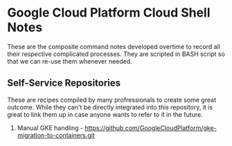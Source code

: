 # Google Cloud Platform Cloud Shell Notes
These are the composite command notes developed overtime to record all their
respective complicated processes. They are scripted in BASH script so that we
can re-use them whenever needed.




## Self-Service Repositories
These are recipes compiled by many profressionals to create some great outcome.
While they can't be directly integrated into this repository, it is great to
link them up in case anyone wants to refer to it in the future.

1. Manual GKE handling - https://github.com/GoogleCloudPlatform/gke-migration-to-containers.git
